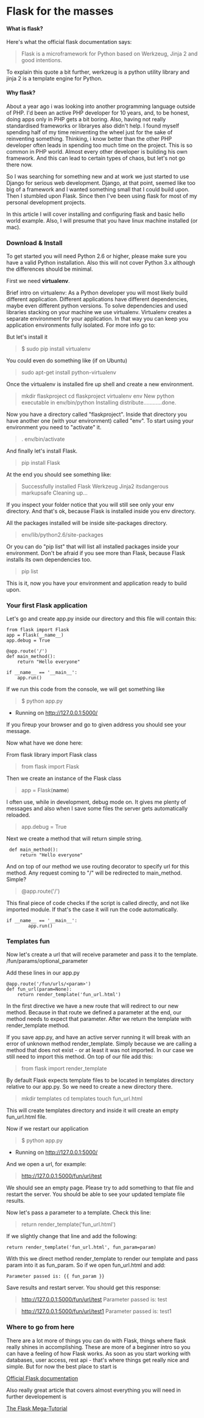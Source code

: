 Flask for the masses
===================

#### What is flask?

Here's what the official flask documentation says:

> Flask is a microframework for Python based on Werkzeug, Jinja 2 and good intentions.

To explain this quote a bit further, werkzeug is a python utility library and jinja 2 is a template engine for Python.


#### Why flask?

About a year ago i was looking into another programming language outside of PHP. I'd been an active PHP developer for 10 years, and, to be honest, doing apps only in PHP gets a bit boring. Also, having not really standardised frameworks or libraryes also didn't help. I found myself spending half of my time reinventing the wheel just for the sake of reinventing something. Thinking, i know better than the other PHP developer often leads in spending too much time on the project. 
This is so common in PHP world. Almost every other developer is building his own framework. And this can lead to certain types of chaos, but let's not go there now.

So I was searching for something new and at work we just started to use Django for serious web development. Django, at that point, seemed like too big of a framework and I wanted something small that I could build upon. Then I stumbled upon Flask. 
Since then I've been using flask for most of my personal development projects. 

In this article I will cover installing and configuring flask and basic hello world example. Also, I will presume that you have linux machine installed (or mac).


### Download & Install 
To get started you will need Python 2.6 or higher, please make sure you have a valid Python installation. Also this will not cover Python 3.x although the differences should be minimal.

First we need **virtualenv**.

Brief intro on virtualenv:
As a Python developer you will most likely build different application. Different applications have different dependencies, maybe even different python versions. To solve dependencies and used libraries stacking on your machine we use virtualenv. Virtualenv creates a separate environment for your application. In that way you can keep you application environments fully isolated. For more info go to:

But let's install it

> $ sudo pip install virtualenv

You could even do something like (if on Ubuntu)

> sudo apt-get install python-virtualenv

Once the virtualenv is installed fire up shell and create a new environment.

> mkdir flaskproject
> cd flaskproject
> virtualenv env
> New python executable in env/bin/python
Installing distribute............done.

Now you have a directory called "flaskproject". Inside that directory you have another one (with your environment) called "env". To start
using your environment you need to "activate" it.

> . env/bin/activate

And finally let's install Flask.

> pip install Flask

At the end you should see something like:

>Successfully installed Flask Werkzeug Jinja2 itsdangerous markupsafe
Cleaning up...

If you inspect your folder notice that you will still see only your env directory. And that's ok, because Flask is installed inside you env directory.

All the packages installed will be inside site-packages directory.

> env/lib/python2.6/site-packages

Or you can do "pip list" that will list all installed packages inside your environment. Don't be afraid if you see more than Flask, because Flask installs its own dependencies too.

> pip list

This is it, now you have your environment and application ready to build upon.

### Your first Flask application

Let's go and create app.py inside our directory and this file will contain this:

 

    from flask import Flask
    app = Flask(__name__)
    app.debug = True
    
    @app.route('/')
    def main_method():
        return "Hello everyone"
    
    if __name__ == '__main__':
        app.run()


If we run this code from the console, we will get something like 

> $ python app.py
 * Running on http://127.0.0.1:5000/

If you fireup your browser and go to given address you should see your message.

Now what have we done here:

From flask library import Flask class
>    from flask import Flask

Then we create an instance of the Flask class

> app = Flask(__name__)

I often use, while in development, debug mode on. It gives me plenty
of messages and also when I save some files the server gets automatically reloaded. 

> app.debug = True

Next we create a method that will return simple string.

     def main_method():
	     return "Hello everyone"

And on top of our method we use routing decorator to specify
url for this method. Any request coming to "/" will be redirected
to main_method. Simple?

> @app.route('/') 


This final piece of code checks if the script is called directly, and not like imported module. If that's the case it will run the code automatically.

    if __name__ == '__main__':
            app.run()

### Templates fun

Now let's create a url that will receive parameter and pass it to the template. /fun/params/optional_parameter

Add these lines in our app.py

    @app.route('/fun/urls/<param>')
    def fun_url(param=None):
        return render_template('fun_url.html')

In the first directive we have a new route that will redirect to our
new method. Because in that route we defined a parameter at the end, our method needs to expect that parameter.
After we return the template with render_template method. 

If you save app.py, and have an active server running it will break with an error of unknown method render_template. Simply because we are calling a method that does not exist - or at least it was not imported. In our case we still need to import this method. 
On top of our file add this:

> from flask import render_template

By default Flask expects template files to be located in templates directory relative to our app.py. So we need to create a new directory there.

> mkdir templates
> cd templates
> touch fun_url.html

This will create templates directory and inside it will create an empty
fun_url.html file.

Now if we restart our application

> $ python app.py
 * Running on http://127.0.0.1:5000/

And we open a url, for example:

> http://127.0.0.1:5000/fun/url/test

We should see an empty page. Please try to add something to that file and restart the server. You should be able to see your updated template file results.

Now let's pass a parameter to a template. Check this line:

> return render_template('fun_url.html')

If we slightly change that line and add the following:

    return render_template('fun_url.html', fun_param=param)

With this we direct method render_template to render our template and pass param into it as fun_param. So if we open fun_url.html and add:

    Parameter passed is: {{ fun_param }}


Save results and restart server. You should get this response:

> http://127.0.0.1:5000/fun/url/test
> Parameter passed is: test

>http://127.0.0.1:5000/fun/url/test1
> Parameter passed is: test1


### Where to go from here

There are a lot more of things you can do with Flask, things where flask really shines in accomplishing.
These are more of a beginner intro so you can have a feeling of how Flask works. As soon as you start working with databases, user access, rest api - that's where things get really nice and simple. But for now the best place to start is 

[Official Flask documentation](http://flask.pocoo.org/docs/0.10/)

Also really great article that covers almost everything you will need in further developement is

[The Flask Mega-Tutorial](http://blog.miguelgrinberg.com/post/the-flask-mega-tutorial-part-i-hello-world)

